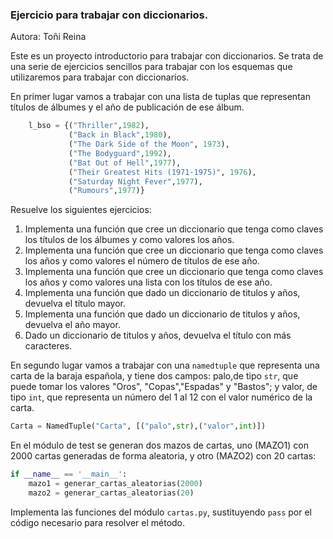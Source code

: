 ### Ejercicio para trabajar con diccionarios.

Autora: Toñi Reina

Este es un proyecto introductorio para trabajar con diccionarios. Se trata de una serie de ejercicios sencillos para trabajar con los esquemas que utilizaremos para trabajar con diccionarios.

En primer lugar vamos a trabajar con una lista de tuplas que representan títulos de álbumes y el año de publicación de ese álbum.

```python
    l_bso = {("Thriller",1982), 
             ("Back in Black",1980), 
             ("The Dark Side of the Moon", 1973), 
             ("The Bodyguard",1992), 
             ("Bat Out of Hell",1977), 
             ("Their Greatest Hits (1971-1975)", 1976), 
             ("Saturday Night Fever",1977), 
             ("Rumours",1977)}
```

Resuelve los siguientes ejercicios:

1. Implementa una función que cree un diccionario que tenga como claves los títulos de los álbumes y como valores los años.
2. Implementa una función que cree un diccionario que tenga como claves los años y como valores el número de títulos de ese año.
3. Implementa una función que cree un diccionario que tenga como claves los años y como valores una lista con los títulos de ese año.
4. Implementa una función que dado un diccionario de titulos y años, devuelva el título mayor.
5. Implementa una función que dado un diccionario de titulos y años, devuelva el año mayor.
6. Dado un diccionario de titulos y años, devuelva el título con más caracteres.


En segundo lugar vamos a trabajar con una `namedtuple` que representa una carta de la baraja española, y tiene dos campos: palo,de tipo `str`,  que puede tomar los valores "Oros", "Copas","Espadas" y "Bastos"; y valor, de tipo `int`, que representa un número del 1 al 12 con el valor numérico de la carta.

```python
Carta = NamedTuple("Carta", [("palo",str),("valor",int)])
```
En el módulo de test se generan dos mazos de cartas, uno (MAZO1) con 2000 cartas generadas de forma aleatoria, y otro (MAZO2) con 20 cartas:

```python
if __name__ == '__main__':
    mazo1 = generar_cartas_aleatorias(2000)
    mazo2 = generar_cartas_aleatorias(20)
```
Implementa las funciones del módulo `cartas.py`, sustituyendo `pass` por el código necesario para resolver el método.

